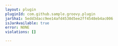```yaml
---
layout: plugin
pluginId: com.github.sample.groovy.plugin
jarSha1: 5edd3dacc9ee14afd4530d5ee2ff4548eb4ac006
isJarAvailable: true
error: NONE
violations: []

---
```

